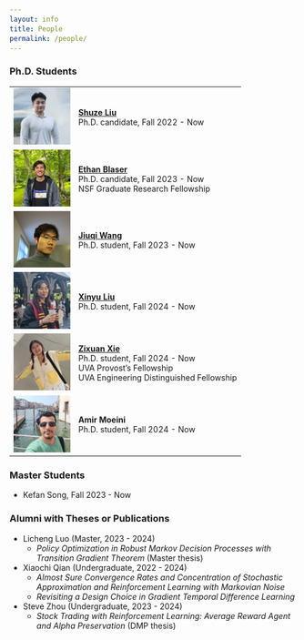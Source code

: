 ```yaml
---
layout: info
title: People 
permalink: /people/
---
```


### Ph.D. Students
<table class="phd_students">
  <tbody>
    <tr>
      <td> <img class="image" src="/assets/img/people/shuze.jpg"  width="100"/>
      </td>
      <td>
        <p>
          <a target="_blank" rel="noopener noreferrer" href="https://shuzeliu.com/"><b> Shuze Liu </b> </a>
          <br> Ph.D. candidate, Fall 2022 - Now
        </p>
      </td>
    </tr>
    <tr>
      <td> <img class="image" src="/assets/img/people/ethan.jpg"  width="100"/>
      </td>
      <td>
        <p>
          <a target="_blank" rel="noopener noreferrer" href="https://blaserethan.github.io/"> <b> Ethan Blaser </b> </a>
          <br> Ph.D. candidate, Fall 2023 - Now
          <br> NSF Graduate Research Fellowship
        </p>
      </td>
    </tr>
    <tr>
      <td> <img class="image" src="/assets/img/people/jiuqi.jpg"  width="100"/>
      </td>
      <td>
        <p>
          <a target="_blank" rel="noopener noreferrer" href="https://leonardowjq.github.io/"> <b> Jiuqi Wang </b> </a>
          <br> Ph.D. student, Fall 2023 - Now
        </p>
      </td>
    </tr>
    <tr>
      <td> <img class="image" src="/assets/img/people/xinyu.jpeg"  width="100"/>
      </td>
      <td>
        <p>
          <a target="_blank" rel="noopener noreferrer" href="https://saodimao20.github.io/"> <b> Xinyu Liu </b> </a>
          <br> Ph.D. student, Fall 2024 - Now
        </p>
      </td>
    </tr>
    <tr>
      <td> <img class="image" src="/assets/img/people/zixuan.jpeg"  width="100"/>
      </td>
      <td>
        <p>
          <a target="_blank" rel="noopener noreferrer" href="https://wennyxie.github.io/"> <b> Zixuan Xie </b> </a>
          <br> Ph.D. student, Fall 2024 - Now
          <br> UVA Provost’s Fellowship
          <br> UVA Engineering Distinguished Fellowship
        </p>
      </td>
    </tr>
    <tr>
      <td> <img class="image" src="/assets/img/people/amir.jpg"  width="100"/>
      </td>
      <td>
        <p>
          <!-- <a target="_blank" rel="noopener noreferrer" href=""> <b> Xinyu Liu </b> </a> -->
          <a> <b> Amir Moeini</b> </a>
          <br> Ph.D. student, Fall 2024 - Now
        </p>
      </td>
    </tr>
  </tbody>
</table>


### Master Students
* Kefan Song, Fall 2023 - Now

### Alumni with Theses or Publications
* Licheng Luo (Master, 2023 - 2024)
    - *Policy Optimization in Robust Markov Decision Processes with Transition Gradient Theorem* (Master thesis)
* Xiaochi Qian (Undergraduate, 2022 - 2024)
    - *Almost Sure Convergence Rates and Concentration of Stochastic Approximation and Reinforcement Learning with Markovian Noise*
    - *Revisiting a Design Choice in Gradient Temporal Difference Learning*
* Steve Zhou (Undergraduate, 2023 - 2024)
    - *Stock Trading with Reinforcement Learning: Average Reward Agent and Alpha Preservation* (DMP thesis)
